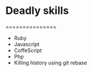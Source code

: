 # Deadly skills
===============
* Ruby
* Javascript
* CoffeScript
* Php
* Killing history using git rebase
